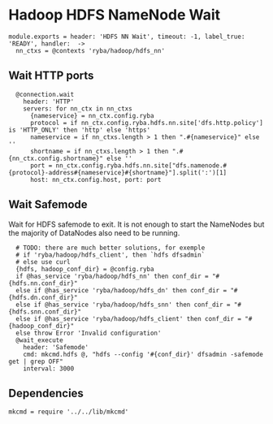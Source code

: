 
# Hadoop HDFS NameNode Wait

    module.exports = header: 'HDFS NN Wait', timeout: -1, label_true: 'READY', handler:  ->
      nn_ctxs = @contexts 'ryba/hadoop/hdfs_nn'

## Wait HTTP ports

      @connection.wait
        header: 'HTTP'
        servers: for nn_ctx in nn_ctxs
          {nameservice} = nn_ctx.config.ryba
          protocol = if nn_ctx.config.ryba.hdfs.nn.site['dfs.http.policy'] is 'HTTP_ONLY' then 'http' else 'https'
          nameservice = if nn_ctxs.length > 1 then ".#{nameservice}" else ''
          shortname = if nn_ctxs.length > 1 then ".#{nn_ctx.config.shortname}" else ''
          port = nn_ctx.config.ryba.hdfs.nn.site["dfs.namenode.#{protocol}-address#{nameservice}#{shortname}"].split(':')[1]
          host: nn_ctx.config.host, port: port

## Wait Safemode

Wait for HDFS safemode to exit. It is not enough to start the NameNodes but the
majority of DataNodes also need to be running.

      # TODO: there are much better solutions, for exemple
      # if 'ryba/hadoop/hdfs_client', then `hdfs dfsadmin`
      # else use curl
      {hdfs, hadoop_conf_dir} = @config.ryba
      if @has_service 'ryba/hadoop/hdfs_nn' then conf_dir = "#{hdfs.nn.conf_dir}"
      else if @has_service 'ryba/hadoop/hdfs_dn' then conf_dir = "#{hdfs.dn.conf_dir}"
      else if @has_service 'ryba/hadoop/hdfs_snn' then conf_dir = "#{hdfs.snn.conf_dir}"
      else if @has_service 'ryba/hadoop/hdfs_client' then conf_dir = "#{hadoop_conf_dir}"
      else throw Error 'Invalid configuration'
      @wait_execute
        header: 'Safemode'
        cmd: mkcmd.hdfs @, "hdfs --config '#{conf_dir}' dfsadmin -safemode get | grep OFF"
        interval: 3000

## Dependencies

    mkcmd = require '../../lib/mkcmd'
